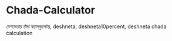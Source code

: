 # Chada-Calculator
দেশনেতার চাঁদা ক্যালকুলেটর, deshneta, deshneta10percent, deshneta chada calculation
